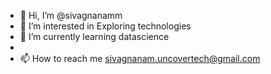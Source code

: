 - 👋 Hi, I’m @sivagnanamm
- 👀 I’m interested in Exploring technologies
- 🌱 I’m currently learning datascience
- 
- 📫 How to reach me sivagnanam.uncovertech@gmail.com

<!---
sivagnanamm/sivagnanamm is a ✨ special ✨ repository because its `README.md` (this file) appears on your GitHub profile.
You can click the Preview link to take a look at your changes.
--->
